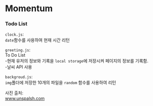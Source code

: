 # Momentum

### Todo List
`clock.js`:  
`date`함수를 사용하여 현재 시간 리턴

`greeting.js`:  
To Do List  
-현재 유저의 정보와 기록을 `local storage`에 저장시켜 페이지의 정보를 기록함.  
-날씨 API 사용
  
`backgroud.js`:  
`img`폴더에 저장한 10개의 파일을 `random` 함수를 사용하여 리턴  

사진 출처:  
www.unspalsh.com
